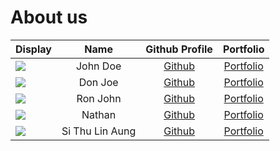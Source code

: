 # About us
Display |   Name   | Github Profile | Portfolio 
--------|:--------:|:--------------:|:---------:
![](https://via.placeholder.com/100.png?text=Photo) | John Doe | [Github](https://github.com/) | [Portfolio](docs/team/johndoe.md)
![](https://via.placeholder.com/100.png?text=Photo) | Don Joe  | [Github](https://github.com/) | [Portfolio](docs/team/johndoe.md)
![](https://via.placeholder.com/100.png?text=Photo) | Ron John | [Github](https://github.com/) | [Portfolio](docs/team/johndoe.md)
![](https://via.placeholder.com/100.png?text=Photo) |  Nathan  | [Github](https://github.com/) | [Portfolio](docs/team/johndoe.md)
![](https://via.placeholder.com/100.png?text=Photo) | Si Thu Lin Aung  | [Github](https://github.com/) | [Portfolio](docs/team/johndoe.md)
